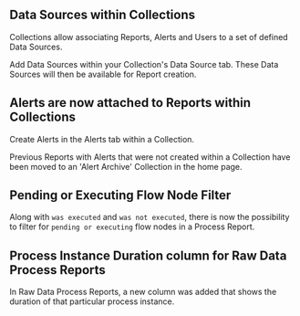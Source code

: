## Data Sources within Collections

Collections allow associating Reports, Alerts and Users to a set of defined Data Sources.

Add Data Sources within your Collection's Data Source tab. These Data Sources will then be available for Report creation. 

## Alerts are now attached to Reports within Collections 

Create Alerts in the Alerts tab within a Collection.

Previous Reports with Alerts that were not created within a Collection have been moved to an 'Alert Archive' Collection 
in the home page. 

## Pending or Executing Flow Node Filter

Along with `was executed` and `was not executed`, there is now the possibility to filter for `pending or executing` 
flow nodes in a Process Report. 

## Process Instance Duration column for Raw Data Process Reports

In Raw Data Process Reports, a new column was added that shows the duration of that particular process instance.
